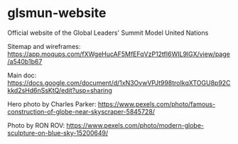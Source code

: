 # glsmun-website
Official website of the Global Leaders' Summit Model United Nations

Sitemap and wireframes:
https://app.moqups.com/fXWgeHucAF5MfEFqVzP12tfI6WIL9lGX/view/page/a540b1b67

Main doc:
https://docs.google.com/document/d/1xN3OvwVPJt998troIkqXTOGU8p92Ckkd2sHd6nSsKtQ/edit?usp=sharing

Hero photo by Charles Parker: https://www.pexels.com/photo/famous-construction-of-globe-near-skyscraper-5845728/

Photo by RON ROV: https://www.pexels.com/photo/modern-globe-sculpture-on-blue-sky-15200649/